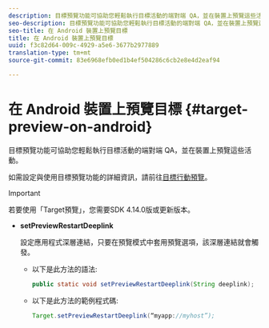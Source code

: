 ```yaml
---
description: 目標預覽功能可協助您輕鬆執行目標活動的端對端 QA，並在裝置上預覽這些活動。
seo-description: 目標預覽功能可協助您輕鬆執行目標活動的端對端 QA，並在裝置上預覽這些活動。
seo-title: 在 Android 裝置上預覽目標
title: 在 Android 裝置上預覽目標
uuid: f3c82d64-009c-4929-a5e6-3677b2977889
translation-type: tm+mt
source-git-commit: 83e6968efb0ed1b4ef504286c6cb2e8e4d2eaf94

---
```



# 在 Android 裝置上預覽目標 {#target-preview-on-android}

目標預覽功能可協助您輕鬆執行目標活動的端對端 QA，並在裝置上預覽這些活動。

如需設定與使用目標預覽功能的詳細資訊，請前往[目標行動預覽](https://docs.adobe.com/content/help/en/target/using/implement-target/mobile-apps/target-mobile-preview.html)。

>[!IMPORTANT]
>
>若要使用「Target預覽」，您需要SDK 4.14.0版或更新版本。

* **setPreviewRestartDeeplink**

   設定應用程式深層連結，只要在預覽模式中套用預覽選項，該深層連結就會觸發。

   * 以下是此方法的語法:

      ```java
      public static void setPreviewRestartDeeplink(String deeplink);
      ```

   * 以下是此方法的範例程式碼:

      ```java
      Target.setPreviewRestartDeeplink(“myapp://myhost”); 
      ```

